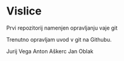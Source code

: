 # Vislice
Prvi repozitorij namenjen opravljanju vaje git

Trenutno opravljam uvod v git na Githubu.

Jurij Vega
Anton Aškerc
Jan Oblak
